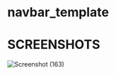 # navbar_template

# SCREENSHOTS

![Screenshot (163)](https://github.com/user-attachments/assets/95473bda-df95-4e1a-b821-f772ecbafa1d)
